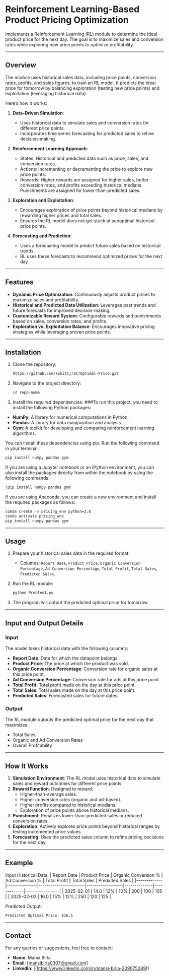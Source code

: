 # Reinforcement Learning-Based Product Pricing Optimization

Implements a Reinforcement Learning (RL) module to determine the ideal product price for the next day. The goal is to maximize sales and conversion rates while exploring new price points to optimize profitability.

---

## Overview

The module uses historical sales data, including price points, conversion rates, profits, and sales figures, to train an RL model. It predicts the ideal price for tomorrow by balancing exploration (testing new price points) and exploitation (leveraging historical data). 

Here’s how it works:

1. **Data-Driven Simulation**: 
   - Uses historical data to simulate sales and conversion rates for different price points.
   - Incorporates time series forecasting for predicted sales to refine decision-making.

2. **Reinforcement Learning Approach**:
   - States: Historical and predicted data such as price, sales, and conversion rates.
   - Actions: Incrementing or decrementing the price to explore new price points.
   - Rewards: Higher rewards are assigned for higher sales, better conversion rates, and profits exceeding historical medians. Punishments are assigned for lower-than-predicted sales.

3. **Exploration and Exploitation**:
   - Encourages exploration of price points beyond historical medians by rewarding higher prices and total sales.
   - Ensures the RL model does not get stuck at suboptimal historical price points.

4. **Forecasting and Prediction**:
   - Uses a forecasting model to predict future sales based on historical trends.
   - RL uses these forecasts to recommend optimized prices for the next day.

---

## Features

- **Dynamic Price Optimization**: Continuously adjusts product prices to maximize sales and profitability.
- **Historical and Predicted Data Utilization**: Leverages past trends and future forecasts for improved decision-making.
- **Customizable Reward System**: Configurable rewards and punishments based on sales, conversion rates, and profits.
- **Exploration vs. Exploitation Balance**: Encourages innovative pricing strategies while leveraging proven price points.

---

## Installation

1. Clone the repository:
   ```bash
   https://github.com/kshitijrat/Optimal-Price.git
   ```

2. Navigate to the project directory:
   ```bash
   cd repo-name
   ```

3. Install the required dependencies:
###To run this project, you need to install the following Python packages:

- **NumPy**: A library for numerical computations in Python.
- **Pandas**: A library for data manipulation and analysis.
- **Gym**: A toolkit for developing and comparing reinforcement learning algorithms.

You can install these dependencies using pip. Run the following command in your terminal:
```bash
pip install numpy pandas gym
   ```
If you are using a Jupyter notebook or an IPython environment, you can also install the packages directly from within the notebook by using the following commands:
```bash
!pip install numpy pandas gym
```

If you are using Anaconda, you can create a new environment and install the required packages as follows:
```bash
conda create -n pricing_env python=3.8
conda activate pricing_env
pip install numpy pandas gym
```
---

## Usage

1. Prepare your historical sales data in the required format:
   - Columns: `Report Date`, `Product Price`, `Organic Conversion Percentage`, `Ad Conversion Percentage`, `Total Profit`, `Total Sales`, `Predicted Sales`.

2. Run the RL module:
   ```bash
   python Problem1.py
   ```

3. The program will output the predicted optimal price for tomorrow.

---

## Input and Output Details

### Input
The model takes historical data with the following columns:
- **Report Date**: Date for which the datapoint belongs.
- **Product Price**: The price at which the product was sold.
- **Organic Conversion Percentage**: Conversion rate for organic sales at this price point.
- **Ad Conversion Percentage**: Conversion rate for ads at this price point.
- **Total Profit**: Total profit made on the day at this price point.
- **Total Sales**: Total sales made on the day at this price point.
- **Predicted Sales**: Forecasted sales for future dates.

### Output
The RL module outputs the predicted optimal price for the next day that maximizes:
- Total Sales
- Organic and Ad Conversion Rates
- Overall Profitability

---

## How It Works

1. **Simulation Environment**: The RL model uses historical data to simulate sales and reward outcomes for different price points.
2. **Reward Function**: Designed to reward:
   - Higher-than-average sales.
   - Higher conversion rates (organic and ad-based).
   - Higher profits compared to historical medians.
   - Exploration of price points above historical medians.
3. **Punishment**: Penalizes lower-than-predicted sales or reduced conversion rates.
4. **Exploration**: Actively explores price points beyond historical ranges by testing incremented price values.
5. **Forecasting**: Uses the predicted sales column to refine pricing decisions for the next day.

---

## Example

Input Historical Data:
| Report Date | Product Price | Organic Conversion % | Ad Conversion % | Total Profit | Total Sales | Predicted Sales |
|-------------|---------------|-----------------------|------------------|--------------|-------------|-----------------|
| 2025-02-01  | 14.0          | 12%                  | 10%              | 200          | 100         | 105             |
| 2025-02-02  | 16.0          | 15%                  | 12%              | 250          | 120         | 125             |

Predicted Output:
```
Predicted Optimal Price: $16.5
```

---


## Contact

For any queries or suggestions, feel free to contact:

- **Name**: Mansi Birla
- **Email**: [mansibirla0307@gmail.com]
- **LinkedIn**: [(https://www.linkedin.com/in/mansi-birla-209075289)]
